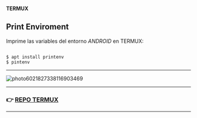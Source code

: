 **TERMUX** 
## Print Enviroment
Imprime las variables del entorno *ANDROID* en TERMUX:

```

$ apt install printenv
$ pintenv

```
<hr>

![photo6021827338116903469](https://user-images.githubusercontent.com/80227002/112147433-00a86000-8bdd-11eb-8c28-f3548b16a482.jpg)

<hr>

### :point_right: [REPO TERMUX](https://yanlimeng.github.io/TERMUX)

<hr>



